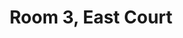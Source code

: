 ---
basin: 'Yes'
cudn: true
floor: First
grade: 3
images:
- /assets/images/rooms/ec/ec3_1.jpg
- /assets/images/rooms/ec/ec3_2.jpg
- /assets/images/rooms/ec/ec3_3.jpg
- /assets/images/rooms/ec/ec3_4.jpg
living_room: 'No'
location: East Court
name: '3'
network: Wired and Wireless
title: Room 3, East Court
---